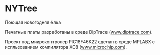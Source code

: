 # NYTree
Поющая новогодняя ёлка

Печатные платы разработаны в среде DipTrace (www.diptrace.com).

Проект под микроконтролер PIC18F46K22 сделан в среде MPLABX с испльзованием компилятора XC8 (www.microchip.com).
